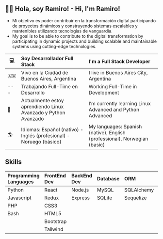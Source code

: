 ## :man_beard: Hola, soy Ramiro! - Hi, I'm Ramiro!
- Mi objetivo es poder contribuir en la transformación digital participando de
proyectos dinámicos y construyendo sistemas escalables y mantenibles
utilizando tecnologías de vanguardia.
- My goal is to be able to contribute to the digital transformation by participating in dynamic projects and building scalable and maintainable systems using cutting-edge technologies.

|:computer:|Soy Desarrollador Full Stack|I'm a Full Stack Developer|
|---|:---|:---|
|:argentina:|Vivo en la Ciudad de Buenos Aires, Argentina|I live in Buenos Aires City, Argentina|
|---|Trabajando Full-Time en Desarrollo|Working Full-Time in Development|
|:open_book:|Actualmente estoy aprendiendo Linux Avanzado y Python Avanzado |I’m currently learning Linux Advanced and Python Advanced|
|:earth_americas:|Idiomas: Español (nativo) - Inglés (profesional) - Noruego (básico)|My languages: Spanish (native), English (professional), Norwegian (basic)|

## Skills

|Programming Languages|FrontEnd Dev|BackEnd Dev|Database|ORM|DevOps|Framework|Design|Software|
|:---|:---|:---|:---|:---|:---|:---|:---|:---|
|Python|React|Node.js|MySQL|SQLAlchemy|Docker|Django|Figma|Postman|
|Javascript|Redux|Express|SQLite|Sequelize|Bash|Symfony|CorelDraw|Git|
|PHP|CSS3|||||Laravel|Rhinoceros|Trello|
|Bash|HTML5|||||Flask||VS Code|
||Bootstrap|||||Express|||
||Tailwind||||||||





